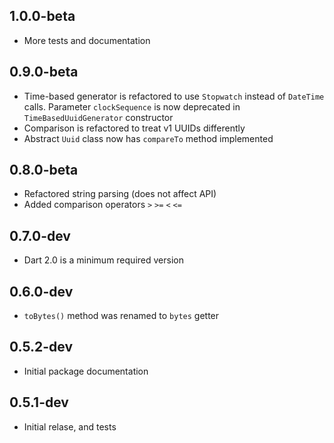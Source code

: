 ## 1.0.0-beta
- More tests and documentation

## 0.9.0-beta
- Time-based generator is refactored to use `Stopwatch` instead of `DateTime` calls.
  Parameter `clockSequence` is now deprecated in `TimeBasedUuidGenerator` constructor
- Comparison is refactored to treat v1 UUIDs differently
- Abstract `Uuid` class now has `compareTo` method implemented  

## 0.8.0-beta
- Refactored string parsing (does not affect API)
- Added comparison operators `>` `>=` `<` `<=` 

## 0.7.0-dev
- Dart 2.0 is a minimum required version 

## 0.6.0-dev
- `toBytes()` method was renamed to `bytes` getter 

## 0.5.2-dev
- Initial package documentation

## 0.5.1-dev
- Initial relase, and tests
